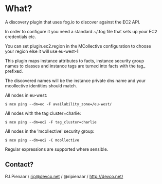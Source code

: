 What?
=====

A discovery plugin that uses fog.io to discover against the EC2 API.

In order to configure it you need a standard ~/.fog file that sets
up your EC2 credentials etc.

You can set plugin.ec2.region in the MCollective configuration to choose
your region else it will use eu-west-1

This plugin maps instance attributes to facts, instance security group
names to classes and instance tags are turned into facts with the tag_
prefixed.

The discovered names will be the instance private dns name and your
mcollective identities should match.

All nodes in eu-west:

    $ mco ping --dm=ec -F availability_zone=/eu-west/

All nodes with the tag cluster=charlie:

    $ mco ping --dm=ec2 -F tag_cluster=charlie

All nodes in the 'mcollective' security group:

    $ mco ping --dm=ec2 -C mcollective

Regular expressions are supported where sensible.

Contact?
--------

R.I.Pienaar / rip@devco.net / @ripienaar / http://devco.net/

